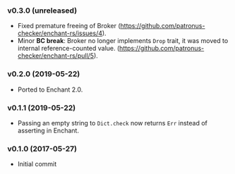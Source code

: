 ### v0.3.0 (unreleased)
* Fixed premature freeing of Broker (https://github.com/patronus-checker/enchant-rs/issues/4).
* Minor **BC break**: Broker no longer implements `Drop` trait, it was moved to internal reference-counted value. (https://github.com/patronus-checker/enchant-rs/pull/5).

### v0.2.0 (2019-05-22)
* Ported to Enchant 2.0.

### v0.1.1 (2019-05-22)
* Passing an empty string to `Dict.check` now returns `Err` instead of asserting in Enchant.

### v0.1.0 (2017-05-27)
* Initial commit
